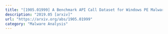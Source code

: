 ```yaml
---
title: "[1905.01999] A Benchmark API Call Dataset for Windows PE Malware Classification"
description: "2019.05 [arxiv]"
url: "https://arxiv.org/abs/1905.01999"
category: "Malware Analysis"
---
```

